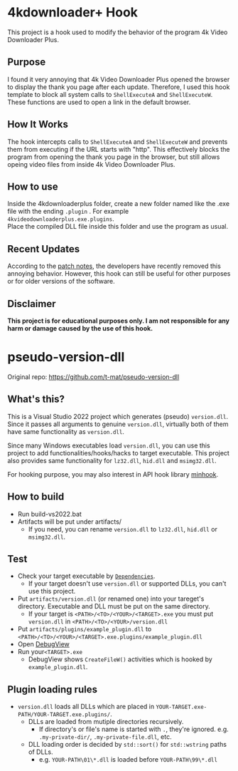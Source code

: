 # 4kdownloader+ Hook

This project is a hook used to modify the behavior of the program 4k Video Downloader Plus.   

## Purpose

I found it very annoying that 4k Video Downloader Plus opened the browser to display the thank you page after each update. Therefore, I used this hook template to block all system calls to `ShellExecuteA` and `ShellExecuteW`. These functions are used to open a link in the default browser.

## How It Works

The hook intercepts calls to `ShellExecuteA` and `ShellExecuteW` and prevents them from executing if the URL starts with "http". This effectively blocks the program from opening the thank you page in the browser, but still allows opeing video files from inside 4k Video Downloader Plus.

## How to use

Inside the 4kdownloaderplus folder, create a new folder named like the .exe file with the ending `.plugin` . For example `4kvideodownloaderplus.exe.plugins`.  
Place the compiled DLL file inside this folder and use the program as usual.

## Recent Updates

According to the [patch notes](https://www.4kdownload.com/blog/2024/11/19/new-1-10-version-of-4k-video-downloader-plus-is-here/), the developers have recently removed this annoying behavior. However, this hook can still be useful for other purposes or for older versions of the software.

## Disclaimer

**This project is for educational purposes only. I am not responsible for any harm or damage caused by the use of this hook.**

# pseudo-version-dll

Original repo: https://github.com/t-mat/pseudo-version-dll

## What's this?

This is a Visual Studio 2022 project which generates (pseudo) `version.dll`.  Since it passes all arguments to genuine `version.dll`, virtually both of them have same functionality as `version.dll`.

Since many Windows executables load `version.dll`, you can use this project to add functionalities/hooks/hacks to target executable.
This project also provides same functionality for `lz32.dll`, `hid.dll` and `msimg32.dll`.

For hooking purpose, you may also interest in API hook library [minhook](https://github.com/TsudaKageyu/minhook).


## How to build

- Run build-vs2022.bat
- Artifacts will be put under artifacts/
  - If you need, you can rename `version.dll` to `lz32.dll`, `hid.dll` or `msimg32.dll`.


## Test

- Check your target executable by [`Dependencies`](https://github.com/lucasg/Dependencies).
  - If your target doesn't use `version.dll` or supported DLLs, you can't use this project.
- Put `artifacts/version.dll` (or renamed one) into your tareget's directory.  Executable and DLL must be put on the same directory.
  - If your target is `<PATH>/<TO>/<YOUR>/<TARGET>.exe` you must put `version.dll` in `<PATH>/<TO>/<YOUR>/version.dll`
- Put `artifacts/plugins/example_plugin.dll` to `<PATH>/<TO>/<YOUR>/<TARGET>.exe.plugins/example_plugin.dll`
- Open [DebugView](https://docs.microsoft.com/en-us/sysinternals/downloads/debugview)
- Run your`<TARGET>.exe`
  - DebugView shows `CreateFileW()` activities which is hooked by `example_plugin.dll`.


## Plugin loading rules

- `version.dll` loads all DLLs which are placed in `YOUR-TARGET.exe-PATH/YOUR-TARGET.exe.plugins/`.
    - DLLs are loaded from mutiple directories recursively.
        - If directory's or file's name is started with `.`, they're ignored. e.g. `.my-private-dir/`, `.my-private-file.dll`, etc.
    - DLL loading order is decided by `std::sort()` for `std::wstring` paths of DLLs.
        - e.g. `YOUR-PATH\01\*.dll` is loaded before `YOUR-PATH\99\*.dll` 
